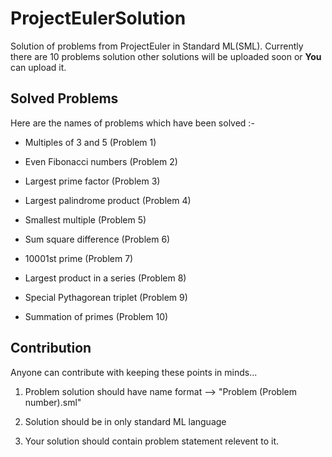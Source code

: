 # ProjectEulerSolution

Solution of problems from ProjectEuler in Standard ML(SML).
Currently there are 10 problems solution other solutions will be uploaded soon or **You** can upload it.

## Solved Problems

Here are the names of problems which have been solved :-

- Multiples of 3 and 5 (Problem 1)

- Even Fibonacci numbers (Problem 2)

- Largest prime factor (Problem 3)

- Largest palindrome product (Problem 4)

- Smallest multiple (Problem 5)

- Sum square difference (Problem 6)

- 10001st prime (Problem 7)

- Largest product in a series (Problem 8)

- Special Pythagorean triplet (Problem 9)

- Summation of primes (Problem 10)

## Contribution

Anyone can contribute with keeping these points in minds...

1. Problem solution should have name format --> "Problem (Problem number).sml"

2. Solution should be in only standard ML language

3. Your solution should contain problem statement relevent to it.
